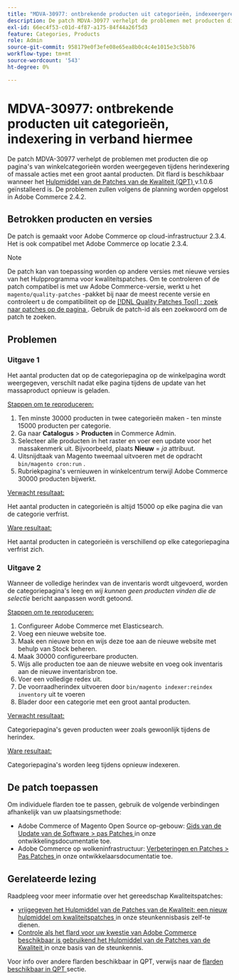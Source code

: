 ```yaml
---
title: "MDVA-30977: ontbrekende producten uit categorieën, indexeergerelateerd"
description: De patch MDVA-30977 verhelpt de problemen met producten die op pagina's van winkelcategorieën worden weergegeven tijdens herindexering of massale acties met een groot aantal producten. Deze patch is beschikbaar wanneer [Quality Patches Tool (QPT)](/help/announcements/adobe-commerce-announcements/magento-quality-patches-released-new-tool-to-self-serve-quality-patches.md) v.1.0.6 is geïnstalleerd. De problemen zullen volgens de planning worden opgelost in Adobe Commerce 2.4.2.
exl-id: 66ec4f53-c01d-4f87-a175-84f44a26f5d3
feature: Categories, Products
role: Admin
source-git-commit: 958179e0f3efe08e65ea8b0c4c4e1015e3c5bb76
workflow-type: tm+mt
source-wordcount: '543'
ht-degree: 0%

---
```


# MDVA-30977: ontbrekende producten uit categorieën, indexering in verband hiermee

De patch MDVA-30977 verhelpt de problemen met producten die op pagina&#39;s van winkelcategorieën worden weergegeven tijdens herindexering of massale acties met een groot aantal producten. Dit flard is beschikbaar wanneer het [ Hulpmiddel van de Patches van de Kwaliteit (QPT) ](/help/announcements/adobe-commerce-announcements/magento-quality-patches-released-new-tool-to-self-serve-quality-patches.md) v.1.0.6 geïnstalleerd is. De problemen zullen volgens de planning worden opgelost in Adobe Commerce 2.4.2.

## Betrokken producten en versies

De patch is gemaakt voor Adobe Commerce op cloud-infrastructuur 2.3.4. Het is ook compatibel met Adobe Commerce op locatie 2.3.4.

>[!NOTE]
>
>De patch kan van toepassing worden op andere versies met nieuwe versies van het Hulpprogramma voor kwaliteitspatches. Om te controleren of de patch compatibel is met uw Adobe Commerce-versie, werkt u het `magento/quality-patches` -pakket bij naar de meest recente versie en controleert u de compatibiliteit op de [[!DNL Quality Patches Tool] : zoek naar patches op de pagina ](https://devdocs.magento.com/quality-patches/tool.html#patch-grid) . Gebruik de patch-id als een zoekwoord om de patch te zoeken.

## Problemen

### Uitgave 1

Het aantal producten dat op de categoriepagina op de winkelpagina wordt weergegeven, verschilt nadat elke pagina tijdens de update van het massaproduct opnieuw is geladen.

<u> Stappen om te reproduceren:</u>

1. Ten minste 30000 producten in twee categorieën maken - ten minste 15000 producten per categorie.
1. Ga naar **Catalogus** > **Producten** in Commerce Admin.
1. Selecteer alle producten in het raster en voer een update voor het massakenmerk uit. Bijvoorbeeld, plaats **Nieuw** = *ja* attribuut.
1. Uitsnijdtaak van Magento tweemaal uitvoeren met de opdracht `bin/magento cron:run` .
1. Rubriekpagina&#39;s vernieuwen in winkelcentrum terwijl Adobe Commerce 30000 producten bijwerkt.

<u> Verwacht resultaat:</u>

Het aantal producten in categorieën is altijd 15000 op elke pagina die van de categorie verfrist.

<u> Ware resultaat:</u>

Het aantal producten in categorieën is verschillend op elke categoriepagina verfrist zich.

### Uitgave 2

Wanneer de volledige herindex van de inventaris wordt uitgevoerd, worden de categoriepagina&#39;s leeg en *wij kunnen geen producten vinden die de selectie* bericht aanpassen wordt getoond.

<u> Stappen om te reproduceren:</u>

1. Configureer Adobe Commerce met Elasticsearch.
1. Voeg een nieuwe website toe.
1. Maak een nieuwe bron en wijs deze toe aan de nieuwe website met behulp van Stock beheren.
1. Maak 30000 configureerbare producten.
1. Wijs alle producten toe aan de nieuwe website en voeg ook inventaris aan de nieuwe inventarisbron toe.
1. Voer een volledige redex uit.
1. De voorraadherindex uitvoeren door `bin/magento indexer:reindex inventory` uit te voeren
1. Blader door een categorie met een groot aantal producten.

<u> Verwacht resultaat:</u>

Categoriepagina&#39;s geven producten weer zoals gewoonlijk tijdens de herindex.

<u> Ware resultaat:</u>

Categoriepagina&#39;s worden leeg tijdens opnieuw indexeren.

## De patch toepassen

Om individuele flarden toe te passen, gebruik de volgende verbindingen afhankelijk van uw plaatsingsmethode:

* Adobe Commerce of Magento Open Source op-gebouw: [ Gids van de Update van de Software > pas Patches ](https://devdocs.magento.com/guides/v2.4/comp-mgr/patching/mqp.html) in onze ontwikkelingsdocumentatie toe.
* Adobe Commerce op wolkeninfrastructuur: [ Verbeteringen en Patches > Pas Patches ](https://devdocs.magento.com/cloud/project/project-patch.html) in onze ontwikkelaarsdocumentatie toe.

## Gerelateerde lezing

Raadpleeg voor meer informatie over het gereedschap Kwaliteitspatches:

* [ vrijgegeven het Hulpmiddel van de Patches van de Kwaliteit: een nieuw hulpmiddel om kwaliteitspatches ](/help/announcements/adobe-commerce-announcements/magento-quality-patches-released-new-tool-to-self-serve-quality-patches.md) in onze steunkennisbasis zelf-te dienen.
* [ Controle als het flard voor uw kwestie van Adobe Commerce beschikbaar is gebruikend het Hulpmiddel van de Patches van de Kwaliteit ](/help/support-tools/patches-available-in-qpt-tool/check-patch-for-magento-issue-with-magento-quality-patches.md) in onze basis van de steunkennis.

Voor info over andere flarden beschikbaar in QPT, verwijs naar de [ flarden beschikbaar in QPT ](https://support.magento.com/hc/en-us/sections/360010506631-Patches-available-in-MQP-tool-) sectie.
